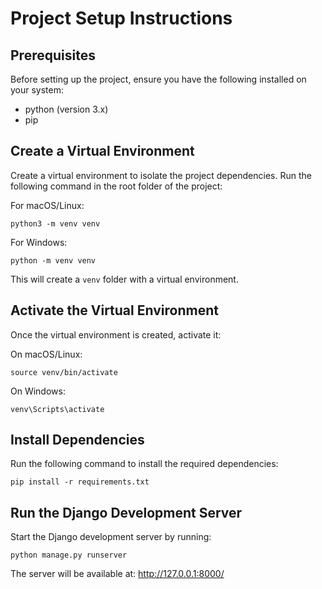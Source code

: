 # Project Setup Instructions

## Prerequisites
Before setting up the project, ensure you have the following installed on your system:
- python (version 3.x)
- pip

## Create a Virtual Environment
Create a virtual environment to isolate the project dependencies. Run the following command in the root folder of the project:

For macOS/Linux:
```
python3 -m venv venv
```

For Windows:
```
python -m venv venv
```
This will create a `venv` folder with a virtual environment.

##  Activate the Virtual Environment

Once the virtual environment is created, activate it:

On macOS/Linux:
```
source venv/bin/activate
```

On Windows:
```
venv\Scripts\activate
```

##  Install Dependencies

 Run the following command to install the required dependencies:
 ```
 pip install -r requirements.txt
```

##  Run the Django Development Server

Start the Django development server by running:
```
python manage.py runserver
```
The server will be available at: http://127.0.0.1:8000/